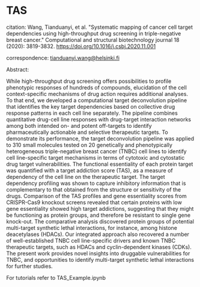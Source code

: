 # TAS

citation: Wang, Tianduanyi, et al. "Systematic mapping of cancer cell target dependencies using high-throughput drug screening in triple-negative breast cancer." Computational and structural biotechnology journal 18 (2020): 3819-3832. https://doi.org/10.1016/j.csbj.2020.11.001

correspondence: tianduanyi.wang@helsinki.fi

Abstract:

While high-throughput drug screening offers possibilities to profile phenotypic responses of hundreds of compounds, elucidation of the cell context-specific mechanisms of drug action requires additional analyses. To that end, we developed a computational target deconvolution pipeline that identifies the key target dependencies based on collective drug response patterns in each cell line separately. The pipeline combines quantitative drug-cell line responses with drug-target interaction networks among both intended on- and potent off-targets to identify pharmaceutically actionable and selective therapeutic targets. To demonstrate its performance, the target deconvolution pipeline was applied to 310 small molecules tested on 20 genetically and phenotypically heterogeneous triple-negative breast cancer (TNBC) cell lines to identify cell line-specific target mechanisms in terms of cytotoxic and cytostatic drug target vulnerabilities. The functional essentiality of each protein target was quantified with a target addiction score (TAS), as a measure of dependency of the cell line on the therapeutic target. The target dependency profiling was shown to capture inhibitory information that is complementary to that obtained from the structure or sensitivity of the drugs. Comparison of the TAS profiles and gene essentiality scores from CRISPR-Cas9 knockout screens revealed that certain proteins with low gene essentiality showed high target addictions, suggesting that they might be functioning as protein groups, and therefore be resistant to single gene knock-out. The comparative analysis discovered protein groups of potential multi-target synthetic lethal interactions, for instance, among histone deacetylases (HDACs). Our integrated approach also recovered a number of well-established TNBC cell line-specific drivers and known TNBC therapeutic targets, such as HDACs and cyclin-dependent kinases (CDKs). The present work provides novel insights into druggable vulnerabilities for TNBC, and opportunities to identify multi-target synthetic lethal interactions for further studies.

For tutorials refer to TAS_Example.ipynb

